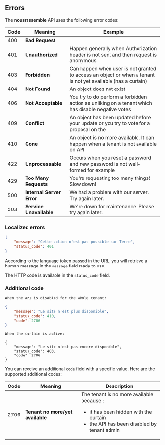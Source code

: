 ## Errors

The **nousrassemble** API uses the following error codes:

Code | Meaning  | Example
---------- | ---------- | ----------
400 | **Bad Request** |
401 | **Unauthorized** | Happen generally when Authorization header is not sent and then request is anonymous
403 | **Forbidden** | Can happen when user is not granted to access an object or when a tenant is not yet available (has a curtain)
404 | **Not Found** | An object does not exist 
406 | **Not Acceptable** | You try to do perform a forbidden action as unliking on a tenant which has disable negative votes
409 | **Conflict** | An object has been updated before your update or you try to vote for a proposal on the 
410 | **Gone** | An object is no more available. It can happen when a tenant is not available on API
422 | **Unprocessable** | Occurs when you reset a password and new password is not well-formed for example 
429 | **Too Many Requests** | You're requesting too many things! Slow down!
500 | **Internal Server Error** | We had a problem with our server. Try again later.
503 | **Service Unavailable** | We're down for maintenance. Please try again later.

### Localized errors

```json
{
    "message": "Cette action n'est pas possible sur Terre",
    "status_code": 401
}
```

According to the language token passed in the URL, you will retrieve a human message in the `message` field ready to use.

The HTTP code is available in the `status_code` field.


### Additional code

```
When the API is disabled for the whole tenant:
```

```json
{
    "message": "Le site n'est plus disponible",
    "status_code": 410,
    "code": 2706
}
```

```
When the curtain is active:
```

```
{
    "message": "Le site n'est pas encore disponible",
    "status_code": 403,
    "code": 2706
}
```

You can receive an additional `code` field with a specific value. Here are the supported additional codes:

Code       | Meaning                          | Description
---------- | ----------                       | ----------
2706       | **Tenant no more/yet available** | The tenant is no more available because :<ul><li>it has been hidden with the curtain</li><li>the API has been disabled by tenant admin</li></ul>
